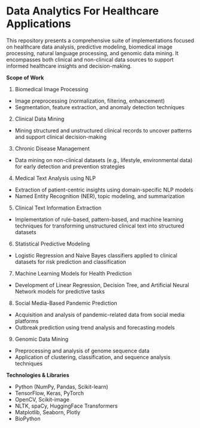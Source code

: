 # Data Analytics For Healthcare Applications

This repository presents a comprehensive suite of implementations focused on healthcare data analysis, predictive modeling, biomedical image processing, natural language processing, and genomic data mining. It encompasses both clinical and non-clinical data sources to support informed healthcare insights and decision-making.

**Scope of Work**

1. Biomedical Image Processing
- Image preprocessing (normalization, filtering, enhancement)
- Segmentation, feature extraction, and anomaly detection techniques
2. Clinical Data Mining
- Mining structured and unstructured clinical records to uncover patterns and support clinical decision-making
3. Chronic Disease Management
- Data mining on non-clinical datasets (e.g., lifestyle, environmental data) for early detection and prevention strategies
4. Medical Text Analysis using NLP
- Extraction of patient-centric insights using domain-specific NLP models
- Named Entity Recognition (NER), topic modeling, and summarization
5. Clinical Text Information Extraction
- Implementation of rule-based, pattern-based, and machine learning techniques for transforming unstructured clinical text into structured datasets
6. Statistical Predictive Modeling
- Logistic Regression and Naive Bayes classifiers applied to clinical datasets for risk prediction and classification
7. Machine Learning Models for Health Prediction
- Development of Linear Regression, Decision Tree, and Artificial Neural Network models for predictive tasks
8. Social Media-Based Pandemic Prediction
- Acquisition and analysis of pandemic-related data from social media platforms
- Outbreak prediction using trend analysis and forecasting models
9. Genomic Data Mining
- Preprocessing and analysis of genome sequence data
- Application of clustering, classification, and sequence analysis techniques

**Technologies & Libraries**

- Python (NumPy, Pandas, Scikit-learn)
- TensorFlow, Keras, PyTorch
- OpenCV, Scikit-image
- NLTK, spaCy, HuggingFace Transformers
- Matplotlib, Seaborn, Plotly
- BioPython


